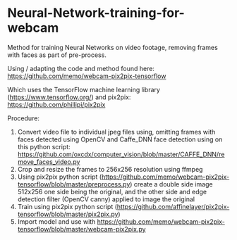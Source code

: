 # Neural-Network-training-for-webcam

Method for training Neural Networks on video footage, removing frames with faces as part of pre-process.

Using / adapting the code and method found here:
https://github.com/memo/webcam-pix2pix-tensorflow 

Which uses the TensorFlow machine learning library (https://www.tensorflow.org/) and pix2pix: https://github.com/phillipi/pix2pix 

Procedure:
1)	Convert video file to individual jpeg files using, omitting frames with faces detected using OpenCV and Caffe_DNN face detection using on this python script: https://github.com/oxcdx/computer_vision/blob/master/CAFFE_DNN/remove_faces_video.py 
2)	Crop and resize the frames to 256x256 resolution using ffmpeg
3)	Using pix2pix python script (https://github.com/memo/webcam-pix2pix-tensorflow/blob/master/preprocess.py) create a double side image 512x256 one side being the original, and the other side and edge detection filter (OpenCV canny) applied to image the original 
4)	Train using pix2pix python script (https://github.com/affinelayer/pix2pix-tensorflow/blob/master/pix2pix.py) 
5)	Import model and use with https://github.com/memo/webcam-pix2pix-tensorflow/blob/master/webcam-pix2pix.py 
